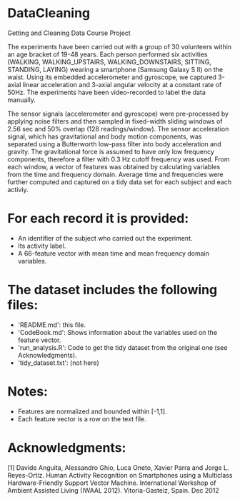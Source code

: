 # DataCleaning
Getting and Cleaning Data Course Project

The experiments have been carried out with a group of 30 volunteers within an age bracket of 19-48 years. Each person performed six activities (WALKING, WALKING_UPSTAIRS, WALKING_DOWNSTAIRS, SITTING, STANDING, LAYING) wearing a smartphone (Samsung Galaxy S II) on the waist. Using its embedded accelerometer and gyroscope, we captured 3-axial linear acceleration and 3-axial angular velocity at a constant rate of 50Hz. The experiments have been video-recorded to label the data manually.

The sensor signals (accelerometer and gyroscope) were pre-processed by applying noise filters and then sampled in fixed-width sliding windows of 2.56 sec and 50% overlap (128 readings/window). The sensor acceleration signal, which has gravitational and body motion components, was separated using a Butterworth low-pass filter into body acceleration and gravity. The gravitational force is assumed to have only low frequency components, therefore a filter with 0.3 Hz cutoff frequency was used. From each window, a vector of features was obtained by calculating variables from the time and frequency domain. Average time and frequencies were further computed and captured on a tidy data set for each subject and each activiy.

For each record it is provided:
======================================

- An identifier of the subject who carried out the experiment.
- Its activity label.
- A 66-feature vector with mean time and mean frequency domain variables.


The dataset includes the following files:
=========================================

- 'README.md': this file.
- 'CodeBook.md': Shows information about the variables used on the feature vector.
- 'run_analysis.R': Code to get the tidy dataset from the original one (see Acknowledgments).
- 'tidy_dataset.txt': (not here)


Notes: 
======

- Features are normalized and bounded within [-1,1].
- Each feature vector is a row on the text file.


Acknowledgments:
================

[1] Davide Anguita, Alessandro Ghio, Luca Oneto, Xavier Parra and Jorge L. Reyes-Ortiz. Human Activity Recognition on Smartphones using a Multiclass Hardware-Friendly Support Vector Machine. International Workshop of Ambient Assisted Living (IWAAL 2012). Vitoria-Gasteiz, Spain. Dec 2012
